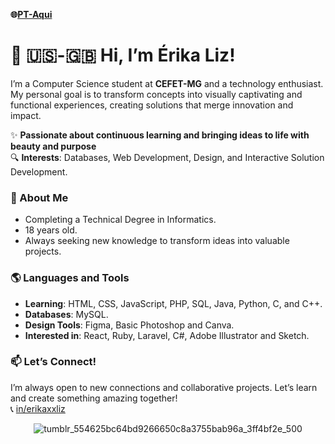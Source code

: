 **🌐[PT-Aqui](/README.md)**

# 🌼 🇺🇸-🇬🇧 Hi, I’m Érika Liz!

<div>

  I’m a Computer Science student at **CEFET-MG** and a technology enthusiast. My personal goal is to transform concepts into visually captivating and functional experiences, creating solutions that merge innovation and impact.
  
  ✨ **Passionate about continuous learning and bringing ideas to life with beauty and purpose**  
  🔍 **Interests**: Databases, Web Development, Design, and Interactive Solution Development.

</div>

<div>

  ### 🌟 About Me
  - Completing a Technical Degree in Informatics.
  - 18 years old.
  - Always seeking new knowledge to transform ideas into valuable projects.

</div>

<div>

  ### 🌎 Languages and Tools
  - **Learning**: HTML, CSS, JavaScript, PHP, SQL, Java, Python, C, and C++.
  - **Databases**: MySQL.
  - **Design Tools**: Figma, Basic Photoshop and Canva.
  - **Interested in**: React, Ruby, Laravel, C#, Adobe Illustrator and Sketch.

</div>

<div> 

  ### 📫 **Let’s Connect!**  
  I’m always open to new connections and collaborative projects. Let’s learn and create something amazing together!
 <br>
  📞 [in/erikaxxliz](www.linkedin.com/in/erikaxxliz)

</div>

<div align="center">

![tumblr_554625bc64bd9266650c8a3755bab96a_3ff4bf2e_500](https://github.com/user-attachments/assets/55aece4c-657c-4770-91f8-7b152dc35039)

</div>
